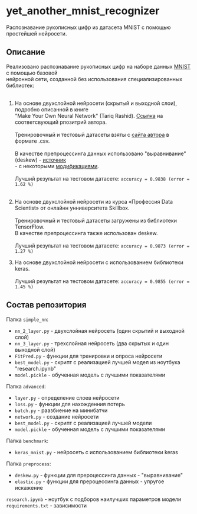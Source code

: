 # yet_another_mnist_recognizer
Распознавание  рукописных цифр из датасета MNIST с помощью простейшей нейросети.
## Описание

Реализовано распознавание рукописных цифр на наборе данных [MNIST](http://yann.lecun.com/exdb/mnist/) с помощью базовой<br>
нейронной сети, созданной без использования специализированных библиотек:
<br><br>
1. На основе двухслойной нейросети (скрытый и выходной слои), подробно описанной в книге
   <br>
   "Make Your Own Neural Network" (Tariq Rashid). [Ссылка](https://github.com/makeyourownneuralnetwork/makeyourownneuralnetwork) на соответсвующий
   рпозитрий автора.
   <br><br>
   Тренировочный и тестовый датасеты взяты с [сайта автора](http://makeyourownneuralnetwork.blogspot.com/2015/03/the-mnist-dataset-of-handwitten-digits.html) в формате .csv.
   <br><br>
   В качестве препроцессинга данных использовано "выравнивание" (deskew) - [источник](https://fsix.github.io/mnist/Deskewing.html)
   <br> - с некоторыми [модификациями](https://stackoverflow.com/questions/43577665/deskew-mnist-images).
   <br><br>
   Лучший результат на тестовом датасете: `accuracy = 0.9838 (error = 1.62 %)`
   <br><br>
2. На основе двухслойной нейросети из курса «Профессия Data Scientist‌» от онлайнн унниверситета Skillbox.
   <br><br>
   Тренировочный и тестовый датасеты загружены из библиотеки TensorFlow.<br>
   В качестве препроцессинга также использован deskew.
   <br><br>
   Лучший результат на тестовом датасете: `accuracy = 0.9873 (error = 1.27 %)`
   
3. На основе двухслойной нейросети с использованием библиотеки keras.
   <br><br>
   Лучший результат на тестовом датасете: `accuracy = 0.9855 (error = 1.45 %)`

## Состав репозитория
Папка `simple_nn`:<br>
- `nn_2_layer.py` - двухслойная нейросеть (один скрытий и выходной слой)<br>
- `nn_3_layer.py` - трехслойная нейросеть (два скрытых и один выходной слой)<br>
- `FitPred.py` - функции для тренировки и опроса нейросети<br>
- `best_model.py` - скрипт с реализацией лучшей модел из ноутбука "research.ipynb"<br>
- `model.pickle` - обученная модель с лучшими показателями<br>

Папка `advanced`:<br>
- `layer.py` - определение слоев нейросети
- `loss.py` - функции для нахожденния потерь
- `batch.py` - раазбиение на минибатчи
- `network.py` - создание нейросети
- `best_model.py` - скрипт с реализацией лучшей модели<br>
- `model.pickle` - обученная модель с лучшими показателями<br>

Папка `benchmark`:<br>
- `keras_mnist.py` - нейросеть с использованием библиотеки keras

Папка `preprocess`:<br>
- `deskew.py` - функции для прероцессинга данных - "выравнивание"<br>
- `elastic.py` - функции для прероцессинга данных - упругое искажение<br>

`research.ipynb` - ноутбук с подборов наилучших параметров модели<br>
`requirements.txt` - зависимости<br>
